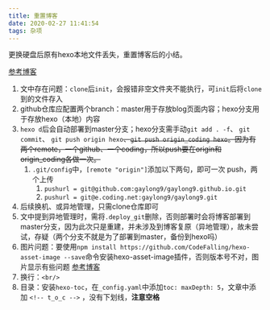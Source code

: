 ```yaml
---
title: 重置博客
date: 2020-02-27 11:41:54
tags: 杂项
---
```




更换硬盘后原有hexo本地文件丢失，重置博客后的小结。

<!--more-->



[参考博客](https://blog.csdn.net/ZWX2445205419/article/details/66970640?utm_source=blogxgwz5)

1. 文中存在问题：`clone`后`init`，会报错非空文件夹不能执行，可`init`后将`clone`到的文件存入
2. github仓库应配置两个branch：master用于存放blog页面内容；hexo分支用于存放hexo（本地）内容
3. `hexo d`后会自动部署到master分支；hexo分支需手动`git add . -f`、 `git commit`、 `git push origin hexo`~~、`git push origin_coding hexo`。因为有两个remote，一个github、一个coding，所以push要在origin和origin_coding各做一次。~~
	1. `.git/config`中，`[remote "origin"]`添加以下两句，即可一次 push，两个上传
		1. `pushurl = git@github.com:gaylong9/gaylong9.github.io.git`
		2. `pushurl = git@e.coding.net:gaylong9/gaylong9.git`
4. 后续换机、或异地管理，只需clone仓库即可
5. 文中提到异地管理时，需将`.deploy_git`删除，否则部署时会将博客部署到master分支，因为此次只是重建，并未涉及到博客复原（异地管理），故未尝试，存疑（两个分支不就是为了部署到master，备份到hexo吗）
6. 图片问题：要使用`npm install https://github.com/CodeFalling/hexo-asset-image --save`命令安装hexo-asset-image插件，否则版本号不对，图片显示有些问题 [参考博客](https://blog.csdn.net/Strong997/article/details/97767929)
7. 换行：`<br/>`
8. 目录：安装`hexo-toc`，在`_config.yaml`中添加`toc: maxDepth: 5`，文章中添加 `<!-- t_o_c -->` ，没有下划线，**注意空格**
